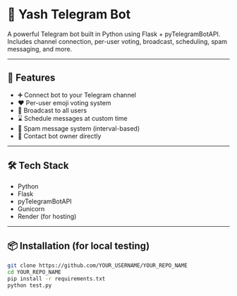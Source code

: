 # 🤖 Yash Telegram Bot

A powerful Telegram bot built in Python using Flask + pyTelegramBotAPI.  
Includes channel connection, per-user voting, broadcast, scheduling, spam messaging, and more.

---

## 🚀 Features

- ➕ Connect bot to your Telegram channel  
- ❤️ Per-user emoji voting system  
- 💌 Broadcast to all users  
- ⌛ Schedule messages at custom time  
- 📨 Spam message system (interval-based)  
- 🔰 Contact bot owner directly

---

## 🛠️ Tech Stack

- Python
- Flask
- pyTelegramBotAPI
- Gunicorn
- Render (for hosting)

---

## 📦 Installation (for local testing)

```bash
git clone https://github.com/YOUR_USERNAME/YOUR_REPO_NAME
cd YOUR_REPO_NAME
pip install -r requirements.txt
python test.py